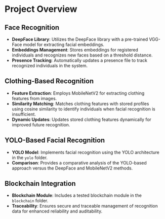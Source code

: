 # Project Overview

## Face Recognition
- **DeepFace Library**: Utilizes the DeepFace library with a pre-trained VGG-Face model for extracting facial embeddings.
- **Embeddings Management**: Stores embeddings for registered individuals and recognizes new faces based on a threshold distance.
- **Presence Tracking**: Automatically updates a presence file to track recognized individuals in the system.

## Clothing-Based Recognition
- **Feature Extraction**: Employs MobileNetV2 for extracting clothing features from images.
- **Similarity Matching**: Matches clothing features with stored profiles using cosine similarity to identify individuals when facial recognition is insufficient.
- **Dynamic Updates**: Updates stored clothing features dynamically for improved future recognition.

## YOLO-Based Facial Recognition
- **YOLO Model**: Implements facial recognition using the YOLO architecture in the `yolo` folder.
- **Comparison**: Provides a comparative analysis of the YOLO-based approach versus the DeepFace and MobileNetV2 methods.

## Blockchain Integration
- **Blockchain Module**: Includes a tested blockchain module in the `blockchain` folder.
- **Traceability**: Ensures secure and traceable management of recognition data for enhanced reliability and auditability.
